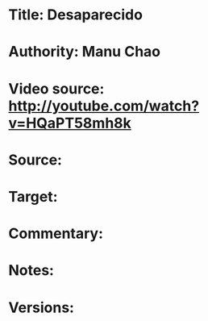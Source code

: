 # Title: Desaparecido

# Authority: Manu Chao

# Video source: http://youtube.com/watch?v=HQaPT58mh8k

# Source:

# Target:  

# Commentary:  

# Notes:  

# Versions:  